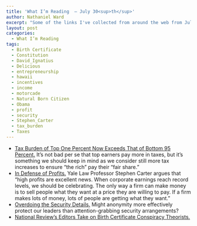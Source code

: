 ```yaml
---
title: 'What I’m Reading  — July 30<sup>th</sup>'
author: Nathaniel Ward
excerpt: "Some of the links I've collected from around the web from July 28th to July 30th."
layout: post
categories:
  - What I’m Reading
tags:
  - Birth Certificate
  - Constitution
  - David_Ignatius
  - Delicious
  - entrepreneurship
  - hawaii
  - incentives
  - income
  - motorcade
  - Natural Born Citizen
  - Obama
  - profit
  - security
  - Stephen_Carter
  - tax_burden
  - Taxes
---
```

  * [Tax Burden of Top One Percent Now Exceeds That of Bottom 95 Percent.][1] It’s not bad per se that top earners pay more in taxes, but it’s something we should keep in mind as we consider still more tax increases to ensure “the rich” pay their “fair share.”
  * [In Defense of Profits.][2] Yale Law Professor Stephen Carter argues that “high profits are excellent news. When corporate earnings reach record levels, we should be celebrating. The only way a firm can make money is to sell people what they want at a price they are willing to pay. If a firm makes lots of money, lots of people are getting what they want.”
  * [Overdoing the Security Details.][3] Might anonymity more effectively protect our leaders than attention-grabbing security arrangements?
  * [National Review’s Editors Take on Birth Certificate Conspiracy Theorists.][4]

 [1]: http://www.taxfoundation.org/blog/show/24944.html
 [2]: http://www.washingtonpost.com/wp-dyn/content/article/2009/07/29/AR2009072902626.html?hpid=opinionsbox1
 [3]: http://www.washingtonpost.com/wp-dyn/content/article/2009/07/29/AR2009072902627.html?hpid=opinionsbox1
 [4]: http://article.nationalreview.com/?q=ZTRjMTFhMzQxYmEzNjA2YWIwOTU4YWVjNzRmODE2NTI=